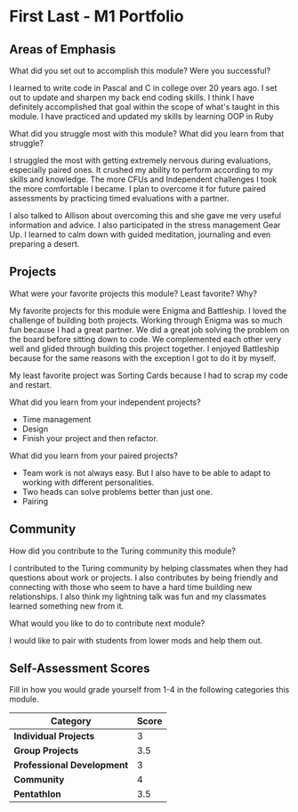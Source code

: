 # First Last - M1 Portfolio

## Areas of Emphasis

What did you set out to accomplish this module? Were you successful?

I learned to write code in Pascal and C in college over 20 years ago. I set out to update and sharpen my back end coding skills. I think I have definitely accomplished that goal within the scope of what's taught in this module. I have practiced and updated my skills by learning OOP in Ruby

What did you struggle most with this module? What did you learn from that struggle?

I struggled the most with getting extremely nervous during evaluations, especially paired ones. It crushed  my ability to perform according to my skills and knowledge. The more CFUs and Independent challenges I took the more comfortable I became. I plan to overcome it for future paired assessments by practicing timed evaluations with a partner.

I also talked to Allison about overcoming this and she gave me very useful information and advice. I also participated in the stress management Gear Up. I learned to calm down with guided meditation, journaling and even preparing a desert.

## Projects

What were your favorite projects this module? Least favorite? Why?

My favorite projects for this module were Enigma and Battleship. I loved the challenge of building both projects. Working through Enigma was so much fun because I had a great partner. We did a great job solving the problem on the board before sitting down to code. We complemented each other very well and glided through building this project together. I enjoyed Battleship because for the same reasons with the exception I got to do it by myself.

My least favorite project was Sorting Cards because I had to scrap my code and restart.

What did you learn from your independent projects?

- Time management
- Design
- Finish your project and then refactor.

What did you learn from your paired projects?

- Team work is not always easy. But I also have to be able to adapt to working with different personalities.
- Two heads can solve problems better than just one.
- Pairing

## Community

How did you contribute to the Turing community this module?

I contributed to the Turing community by helping classmates when they had questions about work or projects. I also contributes by being friendly and connecting with those who seem to have a hard time building new relationships. I also think my lightning talk was fun and my classmates learned something new from it.  

What would you like to do to contribute next module?

I would like to pair with students from lower mods and help them out.

## Self-Assessment Scores

Fill in how you would grade yourself from 1-4 in the following categories this module.

| Category                     | Score |
| -----------------------------| ----- |
| **Individual Projects**      |   3   |
| **Group Projects**           |   3.5 |
| **Professional Development** |   3   |
| **Community**                |   4   |
| **Pentathlon**               |   3.5 |
